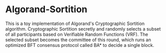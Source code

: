 # Algorand-Sortition

This is a toy implementation of Algorand's Cryptographic Sortition algorithm. Cryptographic Sortition secretly and randomly selects a subset of all participants based on Verifiable Random Functions (VRF). The selected subset becomes the committee of this round, which runs an optimized BFT consensus protocol called BA* to decide a single block.